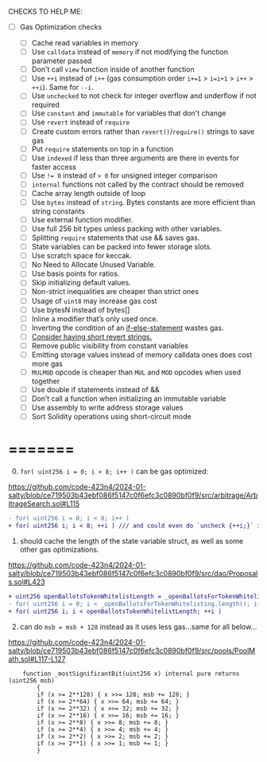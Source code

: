 CHECKS TO HELP ME:

- [ ] Gas Optimization checks

    - [ ] Cache read variables in memory
    - [ ] Use `calldata` instead of `memory` if not modifying the function parameter passed
    - [ ] Don't call `view` function inside of another function
    - [ ] Use `++i` instead of `i++` (gas consumption order `i+=1` > `i=i+1` > `i++` > `++i`). Same for `--i`.
    - [ ] Use `unchecked` to not check for integer overflow and underflow if not required
    - [ ] Use `constant` and `immutable` for variables that don't change
    - [ ] Use `revert` instead of `require`
    - [ ] Create custom errors rather than `revert()`/`require()` strings to save gas
    - [ ] Put `require` statements on top in a function
    - [ ] Use `indexed` if less than three arguments are there in events for faster access
    - [ ] Use `!= 0` instead of `> 0` for unsigned integer comparison
    - [ ] `internal` functions not called by the contract should be removed
    - [ ] Cache array length outside of loop
    - [ ] Use `bytes` instead of `string`. Bytes constants are more efficient than string constants
    - [ ] Use external function modifier.
    - [ ] Use full 256 bit types unless packing with other variables.
    - [ ] Splitting `require` statements that use && saves gas.
    - [ ] State variables can be packed into fewer storage slots.
    - [ ] Use scratch space for keccak.
    - [ ] No Need to Allocate Unused Variable.
    - [ ] Use basis points for ratios.
    - [ ] Skip initializing default values.
    - [ ] Non-strict inequalities are cheaper than strict ones
    - [ ] Usage of `uint8` may increase gas cost
    - [ ] Use bytesN instead of bytes[]
    - [ ] Inline a modifier that’s only used once.
    - [ ] Inverting the condition of an [if-else-statement](https://gist.github.com/IllIllI000/44da6fbe9d12b9ab21af82f14add56b9) wastes gas.
    - [ ] [Consider having short revert strings.](https://gist.github.com/hrkrshnn/ee8fabd532058307229d65dcd5836ddc#consider-having-short-revert-strings)
    - [ ] Remove public visibility from constant variables
    - [ ] Emitting storage values instead of memory calldata ones does cost more gas
    - [ ] `MULMOD` opcode is cheaper than `MUL` and `MOD` opcodes when used together
    - [ ] Use double if statements instead of &&
    - [ ] Don’t call a function when initializing an immutable variable
    - [ ] Use assembly to write address storage values
    - [ ] Sort Solidity operations using short-circuit mode

=======
=======

0. `for( uint256 i = 0; i < 8; i++ )` can be gas optimized:

https://github.com/code-423n4/2024-01-salty/blob/ce719503b43ebf086f5147c0f6efc3c0890bf0f9/src/arbitrage/ArbitrageSearch.sol#L115

```diff
- for( uint256 i = 0; i < 8; i++ )
+ for( uint256 i; i < 8; ++i ) /// and could even do `uncheck {++i;}` instead below this line at end of for loop logic.
```

1. should cache the length of the state variable struct, as well as some other gas optimizations.

https://github.com/code-423n4/2024-01-salty/blob/ce719503b43ebf086f5147c0f6efc3c0890bf0f9/src/dao/Proposals.sol#L423

```diff
+ uint256 openBallotsTokenWhitelistLength = _openBallotsForTokenWhitelisting.length();;
- for( uint256 i = 0; i < _openBallotsForTokenWhitelisting.length(); i++ )
+ for( uint256 i; i < openBallotsTokenWhitelistLength; ++i )
```

2. can do `msb = msb + 128` instead as it uses less gas...same for all below...

https://github.com/code-423n4/2024-01-salty/blob/ce719503b43ebf086f5147c0f6efc3c0890bf0f9/src/pools/PoolMath.sol#L117-L127

```solidity
    function _mostSignificantBit(uint256 x) internal pure returns (uint256 msb)
    	{
        if (x >= 2**128) { x >>= 128; msb += 128; } 
        if (x >= 2**64) { x >>= 64; msb += 64; }
        if (x >= 2**32) { x >>= 32; msb += 32; }
        if (x >= 2**16) { x >>= 16; msb += 16; }
        if (x >= 2**8) { x >>= 8; msb += 8; }
        if (x >= 2**4) { x >>= 4; msb += 4; }
        if (x >= 2**2) { x >>= 2; msb += 2; }
        if (x >= 2**1) { x >>= 1; msb += 1; }
	    }
```


